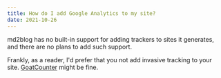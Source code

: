 ```yaml
---
title: How do I add Google Analytics to my site?
date: 2021-10-26
---
```

md2blog has no built-in support for adding trackers to sites it generates, and there are no plans to add such support.

Frankly, as a reader, I'd prefer that you not add invasive tracking to your site. [GoatCounter](https://www.goatcounter.com/) might be fine.